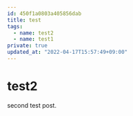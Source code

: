 ```yaml
---
id: 450f1a0803a405856dab
title: test
tags:
  - name: test2
  - name: test1
private: true
updated_at: "2022-04-17T15:57:49+09:00"
---
```


# test2

second test post.
